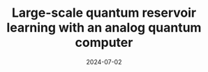 ---
title: Large-scale quantum reservoir learning with an analog quantum computer
date: 2024-07-02
authors: M. Kornjaca, ..., <b>PLSL</b>, ..., S. Wang
arxiv_link: https://arxiv.org/abs/2407.02553
pub_link: 
magazine: 
tags: 
    - quantum computing
---